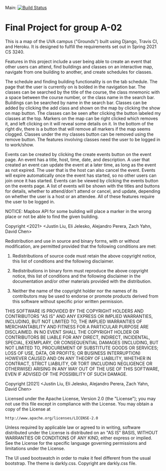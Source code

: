 Main: [![Build Status](https://travis-ci.com/uva-cs3240-s21/project-a-02.svg?token=qjZb3t7Jyo2qjf2ZnRYF&branch=main)](https://travis-ci.com/uva-cs3240-s21/project-a-02)

# Final Project for group A-02
This is a map of the UVA campus ("Grounds") built using Django, Travis CI, and Heroku. It
is designed to fulfill the requirements set out in Spring 2021 CS 3240. 

Features in this project include a user being able to create an event that other users can attend, 
find buildings and classes on an interactive map, navigate from one building to another, and create
schedules for classes. 

The schedule and finding building functionality is on the tab schedule. The page that the user is currently on
is bolded in the navigation bar. The classes can be searched by the title of the course, the class mnemonic with
a space between the course number, or the class name in the search bar. Buildings can be searched by name in the search bar. Classes can
be added by clicking the add class and shown on the map by clicking the show on map button. The classes can be seen after 
clicking the button labeled my classes at the top. Markers on the map can be right clicked which removes it, and left clicking
on it will reveal some details on it. In the bottom of the right div, there is a button that will remove all markers if the map seems clogged. Classes under the my classes button can be removed using the remove button. The features
involving classes need the user to be logged in to work/show.

Events can be created by clicking the create events button on the event page. An event has a title, host, time, date, and 
description. A user that created an event can update the event at a later time, as long as the event as not expired. The user
that is the host can also cancel the event. Events will expire automatically once the event has started, so no other users can
join once it has started. Events can be viewed by clicking the events button on the events page. A list of events will be shown
with the titles and buttons for details, whether to attend/don't attend or cancel, and update, depending on whether the user is
a host or an attendee. All of these features require the user to be logged in.

NOTICE: Mapbox API for some building will place a marker in the wrong place or not be able to find the given building.

Copyright <2021> <Justin Liu, Eli Jelesko, Alejandro Perera, Zach Yahn, David Chen>

Redistribution and use in source and binary forms, with or without modification, are permitted provided that the following conditions are met:

1. Redistributions of source code must retain the above copyright notice, this list of conditions and the following disclaimer.

2. Redistributions in binary form must reproduce the above copyright notice, this list of conditions and the following disclaimer in the documentation and/or other materials provided with the distribution.

3. Neither the name of the copyright holder nor the names of its contributors may be used to endorse or promote products derived from this software without specific prior written permission.

THIS SOFTWARE IS PROVIDED BY THE COPYRIGHT HOLDERS AND CONTRIBUTORS "AS IS" AND ANY EXPRESS OR IMPLIED WARRANTIES, INCLUDING, BUT NOT LIMITED TO, THE IMPLIED WARRANTIES OF MERCHANTABILITY AND FITNESS FOR A PARTICULAR PURPOSE ARE DISCLAIMED. IN NO EVENT SHALL THE COPYRIGHT HOLDER OR CONTRIBUTORS BE LIABLE FOR ANY DIRECT, INDIRECT, INCIDENTAL, SPECIAL, EXEMPLARY, OR CONSEQUENTIAL DAMAGES (INCLUDING, BUT NOT LIMITED TO, PROCUREMENT OF SUBSTITUTE GOODS OR SERVICES; LOSS OF USE, DATA, OR PROFITS; OR BUSINESS INTERRUPTION) HOWEVER CAUSED AND ON ANY THEORY OF LIABILITY, WHETHER IN CONTRACT, STRICT LIABILITY, OR TORT (INCLUDING NEGLIGENCE OR OTHERWISE) ARISING IN ANY WAY OUT OF THE USE OF THIS SOFTWARE, EVEN IF ADVISED OF THE POSSIBILITY OF SUCH DAMAGE.

Copyright [2021] <Justin Liu, Eli Jelesko, Alejandro Perera, Zach Yahn, David Chen>

Licensed under the Apache License, Version 2.0 (the "License");
you may not use this file except in compliance with the License.
You may obtain a copy of the License at

    http://www.apache.org/licenses/LICENSE-2.0

Unless required by applicable law or agreed to in writing, software
distributed under the License is distributed on an "AS IS" BASIS,
WITHOUT WARRANTIES OR CONDITIONS OF ANY KIND, either express or implied.
See the License for the specific language governing permissions and
limitations under the License.

The UI used bootswatch in order to make it feel different from the usual bootstrap. The theme is darkly.css. Copyright are 
darkly.css file.
